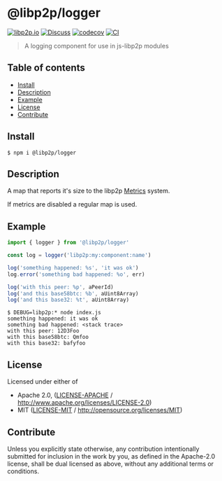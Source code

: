 # @libp2p/logger <!-- omit in toc -->

[![libp2p.io](https://img.shields.io/badge/project-libp2p-yellow.svg?style=flat-square)](http://libp2p.io/)
[![Discuss](https://img.shields.io/discourse/https/discuss.libp2p.io/posts.svg?style=flat-square)](https://discuss.libp2p.io)
[![codecov](https://img.shields.io/codecov/c/github/libp2p/js-libp2p-logger.svg?style=flat-square)](https://codecov.io/gh/libp2p/js-libp2p-logger)
[![CI](https://img.shields.io/github/workflow/status/libp2p/js-libp2p-logger/test%20&%20maybe%20release/master?style=flat-square)](https://github.com/libp2p/js-libp2p-logger/actions/workflows/js-test-and-release.yml)

> A logging component for use in js-libp2p modules

## Table of contents <!-- omit in toc -->

- [Install](#install)
- [Description](#description)
- [Example](#example)
- [License](#license)
- [Contribute](#contribute)

## Install

```console
$ npm i @libp2p/logger
```

## Description

A map that reports it's size to the libp2p [Metrics](https://github.com/libp2p/js-libp2p-interfaces/tree/master/packages/libp2p-interfaces/src/metrics#readme) system.

If metrics are disabled a regular map is used.

## Example

```JavaScript
import { logger } from '@libp2p/logger'

const log = logger('libp2p:my:component:name')

log('something happened: %s', 'it was ok')
log.error('something bad happened: %o', err)

log('with this peer: %p', aPeerId)
log('and this base58btc: %b', aUint8Array)
log('and this base32: %t', aUint8Array)
```

```console
$ DEBUG=libp2p:* node index.js
something happened: it was ok
something bad happened: <stack trace>
with this peer: 12D3Foo
with this base58btc: Qmfoo
with this base32: bafyfoo
```

## License

Licensed under either of

- Apache 2.0, ([LICENSE-APACHE](LICENSE-APACHE) / <http://www.apache.org/licenses/LICENSE-2.0>)
- MIT ([LICENSE-MIT](LICENSE-MIT) / <http://opensource.org/licenses/MIT>)

## Contribute

Unless you explicitly state otherwise, any contribution intentionally submitted for inclusion in the work by you, as defined in the Apache-2.0 license, shall be dual licensed as above, without any additional terms or conditions.
